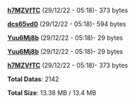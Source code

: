 [**h7MZVfTC**](/data/h7MZVfTC.txt) (29/12/22 - 05:18)- 373 bytes

[**dcs65vd0**](/data/dcs65vd0.txt) (29/12/22 - 05:18)- 594 bytes

[**Yuu6Mj8b**](/data/Yuu6Mj8b.txt) (29/12/22 - 05:18)- 29 bytes

[**Yuu6Mj8b**](/data/Yuu6Mj8b.txt) (29/12/22 - 05:18)- 29 bytes

[**h7MZVfTC**](/data/h7MZVfTC.txt) (29/12/22 - 05:18)- 373 bytes

**Total Datas**: 2142

**Total Size**: 13.38 MB / 13.4 MB